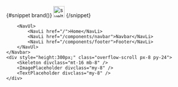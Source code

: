 <div class="relative">
    <Navbar
        toggleNav={toggleNav2}
        closeNav={closeNav2}
        navStatus={navStatus2}
        breakPoint="md"
        navclass="absolute w-full z-20 top-0 start-0 border-b border-gray-200 dark:border-gray-700"
    >
        {#snippet brand()}
            <NavBrand siteName="Svelte 5">
                <img width="30" src="/images/svelte-icon.png" alt="svelte icon" />
            </NavBrand>
        {/snippet}

        <NavUl>
            <NavLi href="/">Home</NavLi>
            <NavLi href="/components/navbar">Navbar</NavLi>
            <NavLi href="/components/footer">Footer</NavLi>
        </NavUl>
    </Navbar>
    <div style="height:300px;" class="overflow-scroll px-8 py-24">
        <Skeleton divclass="mt-16 mb-8" />
        <ImagePlaceholder divclass="my-8" />
        <TextPlaceholder divclass="my-8" />
    </div>
</div>